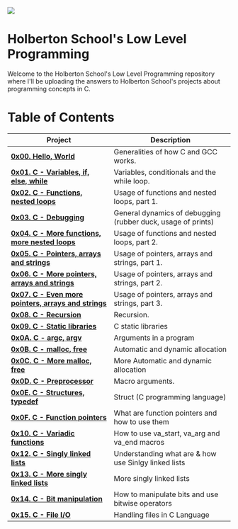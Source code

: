 ![](https://www.holbertonschool.com/holberton-logo.png)

# Holberton School's Low Level Programming #

Welcome to the Holberton School's Low Level Programming repository where I'll be uploading the answers to Holberton School's projects about programming concepts in C. 

# Table of Contents #

| **Project**                                                                             | **Description**                                                     |
| --------------------------------------------------------------------------------------- | ------------------------------------------------------------------- |
| **[0x00. Hello, World](./0x00-hello_world)**                                            | Generalities of how C and GCC works.                                |
| **[0x01. C - Variables, if, else, while](./0x01-variables_if_else_while)**              | Variables, conditionals and the while loop.                         |
| **[0x02. C - Functions, nested loops](./0x02-functions_nested_loops)**                  | Usage of functions and nested loops, part 1.                        |
| **[0x03. C - Debugging](./0x03-debugging)**                                             | General dynamics of debugging (rubber duck, usage of prints)        |
| **[0x04. C - More functions, more nested loops](./0x04-more_functions_nested_loops)**   | Usage of functions and nested loops, part 2.                        |
| **[0x05. C - Pointers, arrays and strings](./0x05-pointers_arrays_strings)**            | Usage of pointers, arrays and strings, part 1.                      |
| **[0x06. C - More pointers, arrays and strings](./0x06-pointers_arrays_strings)**       | Usage of pointers, arrays and strings, part 2.                      |
| **[0x07. C - Even more pointers, arrays and strings](./0x07-pointers_arrays_strings)**  | Usage of pointers, arrays and strings, part 3.                      |
| **[0x08. C - Recursion](./0x08-recursion)**                                             | Recursion.                                                          |
| **[0x09. C - Static libraries](./0x09-static_libraries)**                               | C static libraries                                                  |
| **[0x0A. C - argc, argv](./0x0A-argc_argv)**                                            | Arguments in a program                                              |
| **[0x0B. C - malloc, free](./0x0B-malloc_free)**                                        |Automatic and dynamic allocation                                     |
| **[0x0C. C - More malloc, free](./0x0C-more_malloc_free)**                              |More Automatic and dynamic allocation                                |
| **[0x0D. C - Preprocessor](./0x0D-preprocessor)**                                       |Macro arguments.                                                     |
| **[0x0E. C - Structures, typedef](./0x0E-structures_typedef)**                          |Struct (C programming language)                                      |
| **[0x0F. C - Function pointers](./0x0F-function_pointers)**                             |What are function pointers and how to use them                       |
| **[0x10. C - Variadic functions](./0x10-variadic_functions)**                           |How to use va_start, va_arg and va_end macros                        |
| **[0x12. C - Singly linked lists](./0x12-singly_linked_lists)**                         | Understanding what are & how use Sinlgy linked lists                |
| **[0x13. C - More singly linked lists](./0x13-more_singly_linked_lists)**               | More singly linked lists                                            |
| **[0x14. C - Bit manipulation](./0x14-bit_manipulation)**                               | How to manipulate bits and use bitwise operators                    |
| **[0x15. C - File I/O](./0x15-file_io)**                                                |Handling files in C Language                                         |
